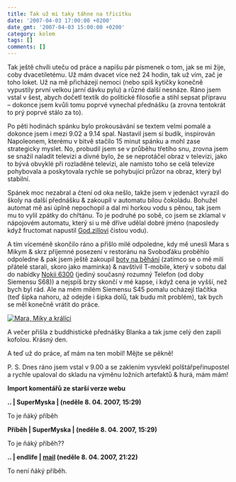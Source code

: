```yaml
---
title: Tak už mi taky táhne na třicítku
date: '2007-04-03 17:00:00 +0200'
date_gmt: '2007-04-03 15:00:00 +0200'
category: kolem
tags: []
comments: []
---
```

<p>Tak ještě chvíli uteču od práce a napíšu pár písmenek o tom, jak se mi žije, coby dvacetiletému. Už mám dvacet více než 24 hodin, tak už vím, zač je toho loket. Už na mě přicházejí nemoci (nebo spíš kytičky konečně vypustily první velkou jarní dávku pylu) a různé další nesnáze. Ráno jsem vstal v šest, abych dočetl textík do politické filosofie a stihl sepsat přípravu &ndash; dokonce jsem kvůli tomu poprvé vynechal přednášku (a zrovna tentokrát to prý poprvé stálo za to).</p>
<p>
Po pěti hodinách spánku bylo prokousávání se textem velmi pomalé a dokonce jsem i mezi 9.02 a 9.14 spal. Nastavil jsem si budík, inspirován Napoleonem, kterému v bitvě stačilo 15 minut spánku a mohl zase strategicky myslet. No, probudil jsem se v průběhu třetího snu, zrovna jsem se snažil naladit televizi a divné bylo, že se neprotáčel obraz v televizi, jako to bývá obvyklé při rozladěné televizi, ale namísto toho se celá televize pohybovala a poskytovala rychle se pohybující průzor na obraz, který byl stabilní.</p>
<p>
Spánek moc nezabral a čtení od oka nešlo, takže jsem v jedenáct vyrazil do školy na další přednášku &amp; zakoupil v automatu bílou čokoládu. Bohužel automat mě asi úplně nepochopil a dal mi horkou vodu s pěnou, tak jsem mu to vylil zpátky do chřtánu. To je podruhé po sobě, co jsem se zklamal v nápojovém automatu, který si u mě dříve udělal dobré jméno (naposledy když fructomat napustil <a href="http://jsedenka.blogspot.com">God.zillovi</a> čistou vodu).</p>
<p>
A tím víceméně skončilo ráno a přišlo milé odpoledne, kdy mě unesli Mara s Mikym &amp; skrz příjemné posezení v restoránu na Svoboďáku proběhlo odpoledne &amp; pak jsem ještě zakoupil <a href="http://www.gamisport.cz/xVP-adidas_fortitude_2_562007">boty na běhání</a> (zatímco se o mě milí přátelé starali, skoro jako maminka) &amp; navštívil T-mobile, který v sobotu dal do nabídky <a href="http://t-mobile.cz/Web/Residential/Telefony/Telefon.aspx/Nokia/6300/Telefon/333">Nokii 6300</a> (jediný současný rozumný Telefon (od doby Siemensu S68)) a nejspíš brzy skončí v mé kapse, i když cena je vyšší, než bych byl rád. Ale na mém milém Siemensu S45 pomalu ocházejí tlačítka (teď šipka nahoru, až odejde i šipka dolů, tak budu mít problém), tak bych se měl konečně vrátit do práce. </p>
<div >
<a href="/assets/migrated/old-images/maramiky.jpg"><img alt="Mara, Miky a králíci" src="/assets/migrated/old-images/maramiky.jpg"></a>
</div>
<p>
A večer přišla z buddhistické přednášky Blanka a tak jsme celý den zapili kofolou. Krásný den.</p>
<p>
A teď už do práce, ať mám na ten mobil! Mějte se pěkně!</p>
<p>
P. S. Dnes ráno jsem vstal v 9.00 a se zaklením vysvlekl polštářpeřinupostel a rychle upaloval do skladu na výměnu ložních artefaktů &amp; hurá, mám mám!</p>
<div class="import-komentaru">
<p><strong>Import komentářů ze starší verze webu</strong></p>
<div class="comment">
<p style="font-weight:bold"><span class="compredmet">..</span> | <span class="comname">SuperMyska</span> | (neděle&nbsp;8.&nbsp;04.&nbsp;2007,&nbsp;15:29)</p>
<p>To je ňáký příběh </p>
</div>
<div class="comment">
<p style="font-weight:bold"><span class="compredmet">Příběh</span> | <span class="comname">SuperMyska</span> | (neděle&nbsp;8.&nbsp;04.&nbsp;2007,&nbsp;15:29)</p>
<p>To je ňáký příběh?? </p>
</div>
<div class="comment">
<p style="font-weight:bold"><span class="compredmet">..</span> | <span class="comname">endlife</span> |  <a href="mailto:jan.martinek@post.cz">mail</a> (neděle&nbsp;8.&nbsp;04.&nbsp;2007,&nbsp;21:22)</p>
<p>To není ňáký příběh. </p>
</div>
</div>
